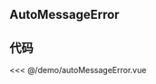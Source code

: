 ## AutoMessageError

<script setup>
import AutoMessageError from '../demo/autoMessageError.vue'
import { NMessageProvider } from 'naive-ui'
</script>

<ClientOnly>
<NMessageProvider>
<AutoMessageError />
</NMessageProvider>
</ClientOnly>

## 代码

<<< @/demo/autoMessageError.vue
